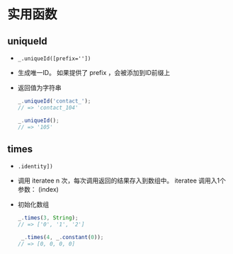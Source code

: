 # 实用函数

## uniqueId

+ `_.uniqueId([prefix=''])`

+ 生成唯一ID。 如果提供了 prefix ，会被添加到ID前缀上

+ 返回值为字符串

    ```js
    _.uniqueId('contact_');
    // => 'contact_104'

    _.uniqueId();
    // => '105'
    ```

## times

+ `.identity])`

+ 调用 iteratee n 次，每次调用返回的结果存入到数组中。 iteratee 调用入1个参数： (index)

+ 初始化数组

    ```js
    _.times(3, String);
    // => ['0', '1', '2']

     _.times(4, _.constant(0));
    // => [0, 0, 0, 0]
    ```



